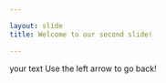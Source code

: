 ```yaml
---

layout: slide
title: Welcome to our second slide!

---
```


your text
Use the left arrow to go back!
